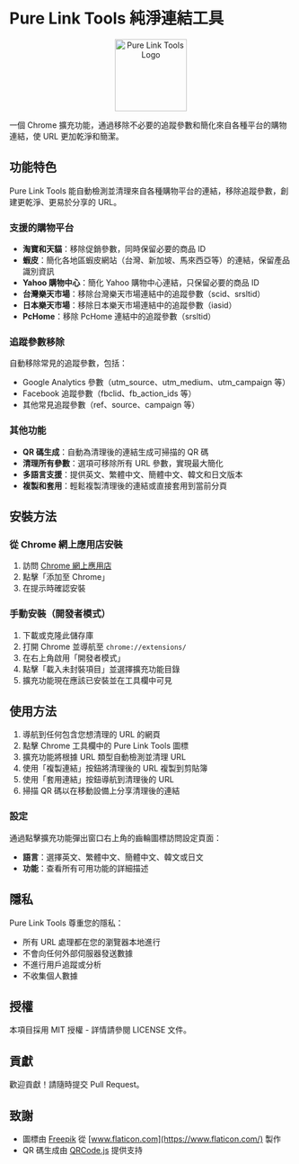 # Pure Link Tools 純淨連結工具

<p align="center">
  <img src="../icons/icon128.png" alt="Pure Link Tools Logo" width="128" height="128">
</p>

一個 Chrome 擴充功能，通過移除不必要的追蹤參數和簡化來自各種平台的購物連結，使 URL 更加乾淨和簡潔。

## 功能特色

Pure Link Tools 能自動檢測並清理來自各種購物平台的連結，移除追蹤參數，創建更乾淨、更易於分享的 URL。

### 支援的購物平台

- **淘寶和天貓**：移除促銷參數，同時保留必要的商品 ID
- **蝦皮**：簡化各地區蝦皮網站（台灣、新加坡、馬來西亞等）的連結，保留產品識別資訊
- **Yahoo 購物中心**：簡化 Yahoo 購物中心連結，只保留必要的商品 ID
- **台灣樂天市場**：移除台灣樂天市場連結中的追蹤參數（scid、srsltid）
- **日本樂天市場**：移除日本樂天市場連結中的追蹤參數（iasid）
- **PcHome**：移除 PcHome 連結中的追蹤參數（srsltid）

### 追蹤參數移除

自動移除常見的追蹤參數，包括：
- Google Analytics 參數（utm_source、utm_medium、utm_campaign 等）
- Facebook 追蹤參數（fbclid、fb_action_ids 等）
- 其他常見追蹤參數（ref、source、campaign 等）

### 其他功能

- **QR 碼生成**：自動為清理後的連結生成可掃描的 QR 碼
- **清理所有參數**：選項可移除所有 URL 參數，實現最大簡化
- **多語言支援**：提供英文、繁體中文、簡體中文、韓文和日文版本
- **複製和套用**：輕鬆複製清理後的連結或直接套用到當前分頁

## 安裝方法

### 從 Chrome 網上應用店安裝

1. 訪問 [Chrome 網上應用店](https://chrome.google.com/webstore/detail/pure-link-tools/your-extension-id)
2. 點擊「添加至 Chrome」
3. 在提示時確認安裝

### 手動安裝（開發者模式）

1. 下載或克隆此儲存庫
2. 打開 Chrome 並導航至 `chrome://extensions/`
3. 在右上角啟用「開發者模式」
4. 點擊「載入未封裝項目」並選擇擴充功能目錄
5. 擴充功能現在應該已安裝並在工具欄中可見

## 使用方法

1. 導航到任何包含您想清理的 URL 的網頁
2. 點擊 Chrome 工具欄中的 Pure Link Tools 圖標
3. 擴充功能將根據 URL 類型自動檢測並清理 URL
4. 使用「複製連結」按鈕將清理後的 URL 複製到剪貼簿
5. 使用「套用連結」按鈕導航到清理後的 URL
6. 掃描 QR 碼以在移動設備上分享清理後的連結

### 設定

通過點擊擴充功能彈出窗口右上角的齒輪圖標訪問設定頁面：

- **語言**：選擇英文、繁體中文、簡體中文、韓文或日文
- **功能**：查看所有可用功能的詳細描述

## 隱私

Pure Link Tools 尊重您的隱私：

- 所有 URL 處理都在您的瀏覽器本地進行
- 不會向任何外部伺服器發送數據
- 不進行用戶追蹤或分析
- 不收集個人數據

## 授權

本項目採用 MIT 授權 - 詳情請參閱 LICENSE 文件。

## 貢獻

歡迎貢獻！請隨時提交 Pull Request。

## 致謝

- 圖標由 [Freepik](https://www.freepik.com) 從 [www.flaticon.com](https://www.flaticon.com/) 製作
- QR 碼生成由 [QRCode.js](https://github.com/davidshimjs/qrcodejs) 提供支持
